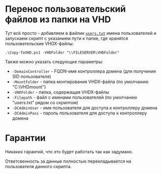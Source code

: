# Перенос пользовательский файлов из папки на VHD

Тут всё просто - добавляем в файлик [`users.txt`](/users.txt) имена пользователей и 
запускаем скрипт с указанием пути к папке, где хранятся пользовательские VHDX-файлы:

`.\Copy-ToVHD.ps1 -VHDFolder "\\FILESERVER\VHDFolder"`

Также можно указать следующие параметры:
- `-DomainController` - FQDN-имя контроллера домена (для получения SID пользователя)
- `-MountFolder` - папка монтирования VHDX-файла (по умолчанию "C:\VHDmount")
- `-VHDFolder` - папка, содержащая VHDX-файлы
- `-Filepath` - файл с именами пользователей (по умолчанию "users.txt" рядом со скриптом)
- `-DCAdminUser` - имя пользователя для доступа к контроллеру домена
- `-DCAdminPass` - пароль пользователя для доступа к контроллеру домена

# Гарантии
Никаких гарантий, что это будет работать так как задумано.

Ответсвенность за данные полностью перекладывается на пользователя данного скрипта.